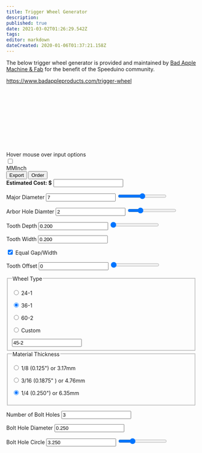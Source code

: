 ```yaml
---
title: Trigger Wheel Generator
description: 
published: true
date: 2021-03-02T01:26:29.542Z
tags: 
editor: markdown
dateCreated: 2020-01-06T01:37:21.158Z
---
```


The below trigger wheel generator is provided and maintained by [Bad Apple Machine & Fab](http://www.badappleproducts.com/) for the benefit of the Speeduino community.

https://www.badappleproducts.com/trigger-wheel	

<svg id="svg" xmlns="http://www.w3.org/2000/svg"></svg>
<div id="tip">Hover mouse over input options</div>
<div id="form-div">

<div id="toolbar">
  <label class="switch"><input type="checkbox" id="inch_mm_toggle"><div class="slider round"><span class="on">MM</span><span class="off">Inch</span></div></label>
  <button id="Export" class="button">Export</button>
  <button id="SubmitOrder" class="button">Order</button>
  <div id="EstimatedCostDiv">
  <label><b>Estimated Cost: $</b>
  <input type="text" id="EstimatedCost" value="" readonly>
  </label>
  </div>
</div>

<form class="myForm" method="get" enctype="application/x-www-form-urlencoded" action="/html/codes/html_form_handler.cfm">
<p>
<label>Major Diameter
<input type="text" id="MajorDiameter" value="7" required>
<input type="range" min="200" max="1200" value="700" id="MajorDiameter-Slider">
</label>
</p>


<p>
<label>Arbor Hole Diamter
<input type="text" id="ArborHoleDiameter" value="2">
<input type="range" min="25" max="800" value="200" id="ArborHoleDiameter-Slider">
</label>
</p>

<p>
<label>Tooth Depth
<input type="text" id="ToothDepth" value="0.200">
<input type="range" min="20" max="100" value="20" id="ToothDepth-Slider">
</label>
</p>

<p>
<label>Tooth Width
<input type="text" id="ToothWidth" value="0.200" readonly>
</label>
</p>

<input type="checkbox" id="EqualGap" checked="checked"> Equal Gap/Width

<p>
<label>Tooth Offset
<input type="text" id="ToothOffset" value="0">
<input type="range" min="0" max="360" value="0" id="ToothOffset-Slider">
</label>
</p>

<fieldset id="WheelType">
<legend>Wheel Type</legend>
<p><label class="choice"> <input type="radio" name="WheelType" required id="TwentyFour"> 24-1 </label></p>
<p><label class="choice"> <input type="radio" name="WheelType" checked="checked" required id="ThirtySix"> 36-1 </label></p>
<p><label class="choice"> <input type="radio" name="WheelType" required id="Sixty"> 60-2 </label></p>
<p><label class="choice"> <input type="radio" name="WheelType" required id="CustomWheel"> Custom </label></p><input type="text" id="CustomWheelSize" value="45-2"></input>
</fieldset>

<fieldset id="MaterialThickness">
<legend>Material Thickness</legend>
<p><label class="choice"> <input type="radio" name="Thickness" required id="Eight"> 1/8 (0.125") or 3.17mm </label></p>
<p><label class="choice"> <input type="radio" name="Thickness" required id="ThreeSixTeeths"> 3/16 (0.1875" ) or 4.76mm</label></p>
<p><label class="choice"> <input type="radio" name="Thickness" checked="checked" required id="Quarter"> 1/4 (0.250") or 6.35mm </label></p>
</fieldset>

<p>
<label>Number of Bolt Holes
<input type="text" id="BoltHoles" value="3">
</label>
</p>
<p>

<label>Bolt Hole Diameter
<input type="text" id="BoltHoleDiameter" value="0.250">
</label>
</p>

<label>Bolt Hole Circle
<input type="text" id="BoltCircle" value="3.250">
<input type="range" min="50" max="1100" value="325" id="BoltCircle-Slider">
</label>
</p>

</form>
</div>

<div id="dialog" title="Submit Order" style="display: none;">
  <p>We need to review that the wheel is cuttable. Type in your email address and click send, we will email you back ASAP to get your order fulfilled!<p>
  <p>Name: </p><input type="text" id="Name"><br>
  <p>Email Address: </p><input type="text" id="EmailAddress">
  <br><br>
  <button id="Send" class="button">Send</button>
</div>


